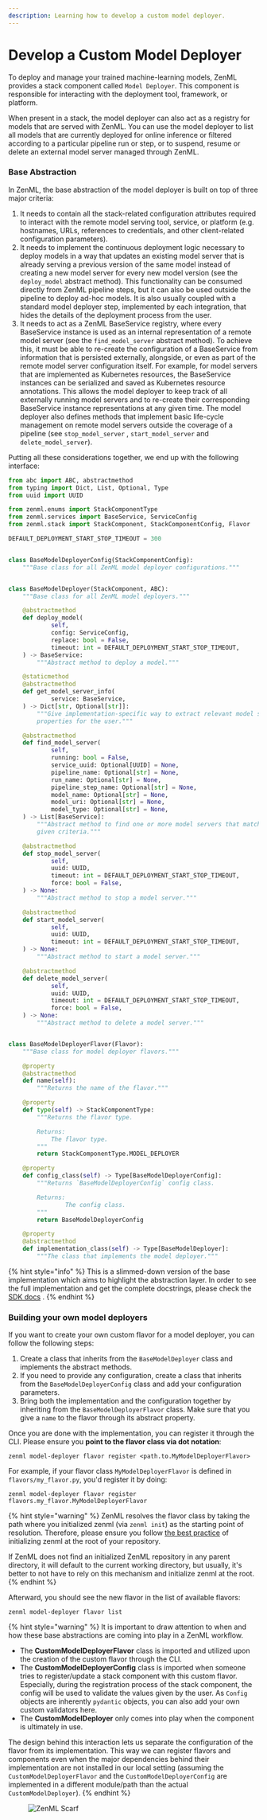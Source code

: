 ```yaml
---
description: Learning how to develop a custom model deployer.
---
```


# Develop a Custom Model Deployer

To deploy and manage your trained machine-learning models, ZenML provides a stack component called `Model Deployer`.
This component is responsible for interacting with the deployment tool, framework, or platform.

When present in a stack, the model deployer can also act as a registry for models that are served with ZenML. You can
use the model deployer to list all models that are currently deployed for online inference or filtered according to a
particular pipeline run or step, or to suspend, resume or delete an external model server managed through ZenML.

### Base Abstraction

In ZenML, the base abstraction of the model deployer is built on top of three major criteria:

1. It needs to contain all the stack-related configuration attributes required to interact with the remote model serving
   tool, service, or platform (e.g. hostnames, URLs, references to credentials, and other client-related configuration
   parameters).
2. It needs to implement the continuous deployment logic necessary to deploy models in a way that updates an existing
   model server that is already serving a previous version of the same model instead of creating a new model server for
   every new model version (see the `deploy_model` abstract method). This functionality can be consumed directly from
   ZenML pipeline steps, but it can also be used outside the pipeline to deploy ad-hoc models. It is also usually
   coupled with a standard model deployer step, implemented by each integration, that hides the details of the
   deployment process from the user.
3. It needs to act as a ZenML BaseService registry, where every BaseService instance is used as an internal
   representation of a remote model server (see the `find_model_server` abstract method). To achieve this, it must be
   able to re-create the configuration of a BaseService from information that is persisted externally, alongside, or
   even as part of the remote model server configuration itself. For example, for model servers that are implemented as
   Kubernetes resources, the BaseService instances can be serialized and saved as Kubernetes resource annotations. This
   allows the model deployer to keep track of all externally running model servers and to re-create their corresponding
   BaseService instance representations at any given time. The model deployer also defines methods that implement basic
   life-cycle management on remote model servers outside the coverage of a pipeline (see `stop_model_server`
   , `start_model_server` and `delete_model_server`).

Putting all these considerations together, we end up with the following interface:

```python
from abc import ABC, abstractmethod
from typing import Dict, List, Optional, Type
from uuid import UUID

from zenml.enums import StackComponentType
from zenml.services import BaseService, ServiceConfig
from zenml.stack import StackComponent, StackComponentConfig, Flavor

DEFAULT_DEPLOYMENT_START_STOP_TIMEOUT = 300


class BaseModelDeployerConfig(StackComponentConfig):
    """Base class for all ZenML model deployer configurations."""


class BaseModelDeployer(StackComponent, ABC):
    """Base class for all ZenML model deployers."""

    @abstractmethod
    def deploy_model(
            self,
            config: ServiceConfig,
            replace: bool = False,
            timeout: int = DEFAULT_DEPLOYMENT_START_STOP_TIMEOUT,
    ) -> BaseService:
        """Abstract method to deploy a model."""

    @staticmethod
    @abstractmethod
    def get_model_server_info(
            service: BaseService,
    ) -> Dict[str, Optional[str]]:
        """Give implementation-specific way to extract relevant model server
        properties for the user."""

    @abstractmethod
    def find_model_server(
            self,
            running: bool = False,
            service_uuid: Optional[UUID] = None,
            pipeline_name: Optional[str] = None,
            run_name: Optional[str] = None,
            pipeline_step_name: Optional[str] = None,
            model_name: Optional[str] = None,
            model_uri: Optional[str] = None,
            model_type: Optional[str] = None,
    ) -> List[BaseService]:
        """Abstract method to find one or more model servers that match the
        given criteria."""

    @abstractmethod
    def stop_model_server(
            self,
            uuid: UUID,
            timeout: int = DEFAULT_DEPLOYMENT_START_STOP_TIMEOUT,
            force: bool = False,
    ) -> None:
        """Abstract method to stop a model server."""

    @abstractmethod
    def start_model_server(
            self,
            uuid: UUID,
            timeout: int = DEFAULT_DEPLOYMENT_START_STOP_TIMEOUT,
    ) -> None:
        """Abstract method to start a model server."""

    @abstractmethod
    def delete_model_server(
            self,
            uuid: UUID,
            timeout: int = DEFAULT_DEPLOYMENT_START_STOP_TIMEOUT,
            force: bool = False,
    ) -> None:
        """Abstract method to delete a model server."""


class BaseModelDeployerFlavor(Flavor):
    """Base class for model deployer flavors."""

    @property
    @abstractmethod
    def name(self):
        """Returns the name of the flavor."""

    @property
    def type(self) -> StackComponentType:
        """Returns the flavor type.

        Returns:
            The flavor type.
        """
        return StackComponentType.MODEL_DEPLOYER

    @property
    def config_class(self) -> Type[BaseModelDeployerConfig]:
        """Returns `BaseModelDeployerConfig` config class.

        Returns:
                The config class.
        """
        return BaseModelDeployerConfig

    @property
    @abstractmethod
    def implementation_class(self) -> Type[BaseModelDeployer]:
        """The class that implements the model deployer."""
```

{% hint style="info" %}
This is a slimmed-down version of the base implementation which aims to highlight the abstraction layer. In order to see
the full implementation and get the complete docstrings, please check
the [SDK docs](https://sdkdocs.zenml.io/latest/core\_code\_docs/core-model\_deployers/#zenml.model\_deployers.base\_model\_deployer.BaseModelDeployer)
.
{% endhint %}

### Building your own model deployers

If you want to create your own custom flavor for a model deployer, you can follow the following steps:

1. Create a class that inherits from the `BaseModelDeployer` class and implements the abstract methods.
2. If you need to provide any configuration, create a class that inherits from the `BaseModelDeployerConfig` class and
   add your configuration parameters.
3. Bring both the implementation and the configuration together by inheriting from the `BaseModelDeployerFlavor` class.
   Make sure that you give a `name` to the flavor through its abstract property.

Once you are done with the implementation, you can register it through the CLI. Please ensure you **point to the flavor
class via dot notation**:

```shell
zenml model-deployer flavor register <path.to.MyModelDeployerFlavor>
```

For example, if your flavor class `MyModelDeployerFlavor` is defined in `flavors/my_flavor.py`, you'd register it by
doing:

```shell
zenml model-deployer flavor register flavors.my_flavor.MyModelDeployerFlavor
```

{% hint style="warning" %}
ZenML resolves the flavor class by taking the path where you initialized zenml (via `zenml init`) as the starting point
of resolution. Therefore, please ensure you follow 
[the best practice](/docs/book/user-guide/starter-guide/follow-best-practices.md) of initializing zenml at the
root of your repository.

If ZenML does not find an initialized ZenML repository in any parent directory, it will default to the current working
directory, but usually, it's better to not have to rely on this mechanism and initialize zenml at the root.
{% endhint %}

Afterward, you should see the new flavor in the list of available flavors:

```shell
zenml model-deployer flavor list
```

{% hint style="warning" %}
It is important to draw attention to when and how these base abstractions are coming into play in a ZenML workflow.

* The **CustomModelDeployerFlavor** class is imported and utilized upon the creation of the custom flavor through the
  CLI.
* The **CustomModelDeployerConfig** class is imported when someone tries to register/update a stack component with this
  custom flavor. Especially, during the registration process of the stack component, the config will be used to validate
  the values given by the user. As `Config` objects are inherently `pydantic` objects, you can also add your own custom
  validators here.
* The **CustomModelDeployer** only comes into play when the component is ultimately in use.

The design behind this interaction lets us separate the configuration of the flavor from its implementation. This way we
can register flavors and components even when the major dependencies behind their implementation are not installed in
our local setting (assuming the `CustomModelDeployerFlavor` and the `CustomModelDeployerConfig` are implemented in a
different module/path than the actual `CustomModelDeployer`).
{% endhint %}

<!-- For scarf -->
<figure><img alt="ZenML Scarf" referrerpolicy="no-referrer-when-downgrade" src="https://static.scarf.sh/a.png?x-pxid=f0b4f458-0a54-4fcd-aa95-d5ee424815bc" /></figure>
